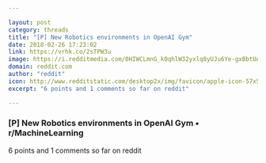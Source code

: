 ```yaml
---

layout: post
category: threads
title: "[P] New Robotics environments in OpenAI Gym"
date: 2018-02-26 17:23:02
link: https://vrhk.co/2sTPW3u
image: https://i.redditmedia.com/0HIWCLmnG_k0qhlW32yxlq8yUJu6Ye-gxBbtUAIapBM.jpg?w=320&s=05238027f117b0833382e8d949ffc7d4
domain: reddit.com
author: "reddit"
icon: http://www.redditstatic.com/desktop2x/img/favicon/apple-icon-57x57.png
excerpt: "6 points and 1 comments so far on reddit"

---
```


### [P] New Robotics environments in OpenAI Gym • r/MachineLearning

6 points and 1 comments so far on reddit